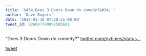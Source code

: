 ```yaml
---
title: '&#34;Does 3 Doors Down do comedy?&#34; '
author: 'Dave Rogers'
date: '2017-01-30 07:20:51-08:00'
tweet_id: 826087789892505601
---
```

"Does 3 Doors Down do comedy?" [twitter.com/nytimes/status…](https://twitter.com/nytimes/status/826077546554998784)

[tweet](https://twitter.com/yukondude/status/826087789892505601)